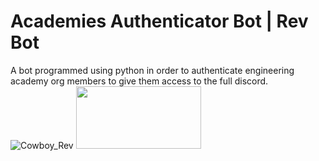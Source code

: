 # Academies Authenticator Bot | Rev Bot
A bot programmed using python in order to authenticate engineering academy org members to give them access to the full discord.
![Cowboy_Rev](https://github.com/tsmith422/academies-authenticator-bot/assets/143378368/93bbd1e9-00cd-43e4-bfcf-96b6dcbf7129)
<img src="https://github.com/tsmith422/academies-authenticator-bot/assets/143378368/93bbd1e9-00cd-43e4-bfcf-96b6dcbf7129" width="200" height="100">
